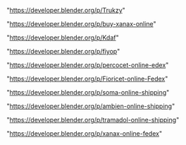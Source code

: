 "https://developer.blender.org/p/Trukzy"

"https://developer.blender.org/p/buy-xanax-online"

"https://developer.blender.org/p/Kdaf"

"https://developer.blender.org/p/fiyop"

"https://developer.blender.org/p/percocet-online-edex"

"https://developer.blender.org/p/Fioricet-online-Fedex"

"https://developer.blender.org/p/soma-online-shipping"

"https://developer.blender.org/p/ambien-online-shipping"

"https://developer.blender.org/p/tramadol-online-shipping"

"https://developer.blender.org/p/xanax-online-fedex"

 
